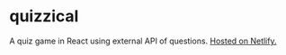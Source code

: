 # quizzical
A quiz game in React using external API of questions.
[Hosted on Netlify.](https://vermillion-scone-c20d1b.netlify.app/)